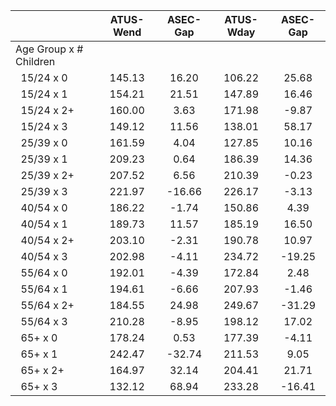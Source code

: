 
|                      |    ATUS-Wend |     ASEC-Gap |    ATUS-Wday |     ASEC-Gap |
| -------------------- | :----------: | :----------: | :----------: | :----------: |
| Age Group x # Children |              |              |              |              |
| &nbsp;&nbsp;15/24 x 0 |       145.13 |        16.20 |       106.22 |        25.68 |
| &nbsp;&nbsp;15/24 x 1 |       154.21 |        21.51 |       147.89 |        16.46 |
| &nbsp;&nbsp;15/24 x 2+ |       160.00 |         3.63 |       171.98 |        -9.87 |
| &nbsp;&nbsp;15/24 x 3 |       149.12 |        11.56 |       138.01 |        58.17 |
| &nbsp;&nbsp;25/39 x 0 |       161.59 |         4.04 |       127.85 |        10.16 |
| &nbsp;&nbsp;25/39 x 1 |       209.23 |         0.64 |       186.39 |        14.36 |
| &nbsp;&nbsp;25/39 x 2+ |       207.52 |         6.56 |       210.39 |        -0.23 |
| &nbsp;&nbsp;25/39 x 3 |       221.97 |       -16.66 |       226.17 |        -3.13 |
| &nbsp;&nbsp;40/54 x 0 |       186.22 |        -1.74 |       150.86 |         4.39 |
| &nbsp;&nbsp;40/54 x 1 |       189.73 |        11.57 |       185.19 |        16.50 |
| &nbsp;&nbsp;40/54 x 2+ |       203.10 |        -2.31 |       190.78 |        10.97 |
| &nbsp;&nbsp;40/54 x 3 |       202.98 |        -4.11 |       234.72 |       -19.25 |
| &nbsp;&nbsp;55/64 x 0 |       192.01 |        -4.39 |       172.84 |         2.48 |
| &nbsp;&nbsp;55/64 x 1 |       194.61 |        -6.66 |       207.93 |        -1.46 |
| &nbsp;&nbsp;55/64 x 2+ |       184.55 |        24.98 |       249.67 |       -31.29 |
| &nbsp;&nbsp;55/64 x 3 |       210.28 |        -8.95 |       198.12 |        17.02 |
| &nbsp;&nbsp;65+ x 0  |       178.24 |         0.53 |       177.39 |        -4.11 |
| &nbsp;&nbsp;65+ x 1  |       242.47 |       -32.74 |       211.53 |         9.05 |
| &nbsp;&nbsp;65+ x 2+ |       164.97 |        32.14 |       204.41 |        21.71 |
| &nbsp;&nbsp;65+ x 3  |       132.12 |        68.94 |       233.28 |       -16.41 |

